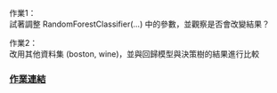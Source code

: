 
作業1：  
試著調整 RandomForestClassifier(...) 中的參數，並觀察是否會改變結果？  



作業2：  
改用其他資料集 (boston, wine)，並與回歸模型與決策樹的結果進行比較  



### [作業連結](https://github.com/zizhu13791/2nd-ML100Days/blob/master/homework/Day_044_HW.ipynb) 


